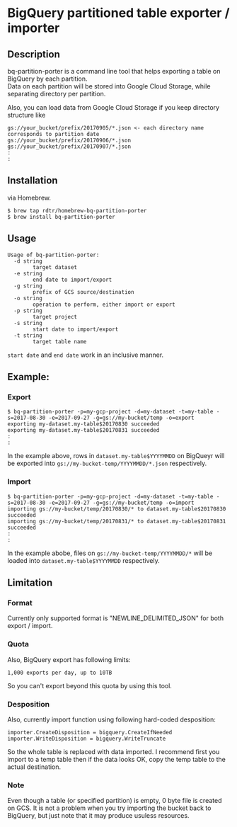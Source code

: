 # BigQuery partitioned table exporter / importer

## Description

bq-partition-porter is a command line tool that helps exporting a table on BigQuery by each partition.  
Data on each partition will be stored into Google Cloud Storage, while separating directory per partition.

Also, you can load data from Google Cloud Storage if you keep directory structure like
```
gs://your_bucket/prefix/20170905/*.json <- each directory name corresponds to partition date
gs://your_bucket/prefix/20170906/*.json
gs://your_bucket/prefix/20170907/*.json
:
:
```

## Installation

via Homebrew.
```
$ brew tap rdtr/homebrew-bq-partition-porter
$ brew install bq-partition-porter
```

## Usage

```
Usage of bq-partition-porter:
  -d string
    	target dataset
  -e string
    	end date to import/export
  -g string
    	prefix of GCS source/destination
  -o string
    	operation to perform, either import or export
  -p string
    	target project
  -s string
    	start date to import/export
  -t string
    	target table name
```

`start date` and `end date` work in an inclusive manner.

## Example:
### Export
```
$ bq-partition-porter -p=my-gcp-project -d=my-dataset -t=my-table -s=2017-08-30 -e=2017-09-27 -g=gs://my-bucket/temp -o=export
exporting my-dataset.my-table$20170830 succeeded
exporting my-dataset.my-table$20170831 succeeded
:
:
```

In the example above, rows in `dataset.my-table$YYYYMMDD` on BigQueyr will be exported into `gs://my-bucket-temp/YYYYMMDD/*.json` respectively.

### Import
```
$ bq-partition-porter -p=my-gcp-project -d=my-dataset -t=my-table -s=2017-08-30 -e=2017-09-27 -g=gs://my-bucket/temp -o=import
importing gs://my-bucket/temp/20170830/* to dataset.my-table$20170830 succeeded
importing gs://my-bucket/temp/20170831/* to dataset.my-table$20170831 succeeded
:
:
```

In the example abobe, files on `gs://my-bucket-temp/YYYYMMDD/*` will be loaded into `dataset.my-table$YYYYMMDD` respectively.

## Limitation
### Format
Currently only supported format is "NEWLINE_DELIMITED_JSON" for both export / import.

### Quota
Also, BigQuery export has following limits:
```
1,000 exports per day, up to 10TB
```
So you can't export beyond this quota by using this tool.

### Desposition
Also, currently import function using following hard-coded desposition:
```
importer.CreateDisposition = bigquery.CreateIfNeeded
importer.WriteDisposition = bigquery.WriteTruncate
```

So the whole table is replaced with data imported. I recommend first you import to a temp table then
if the data looks OK, copy the temp table to the actual destination.

### Note
Even though a table (or specified partition) is empty, 0 byte file is created on GCS.
It is not a problem when you try importing the bucket back to BigQuery, but just note that it may produce usuless resources.